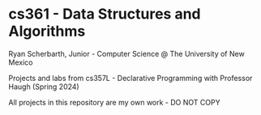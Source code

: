 # cs361 - Data Structures and Algorithms

Ryan Scherbarth, Junior - Computer Science @ The University of New Mexico

Projects and labs from cs357L - Declarative Programming with Professor Haugh (Spring 2024)

All projects in this repository are my own work - DO NOT COPY
